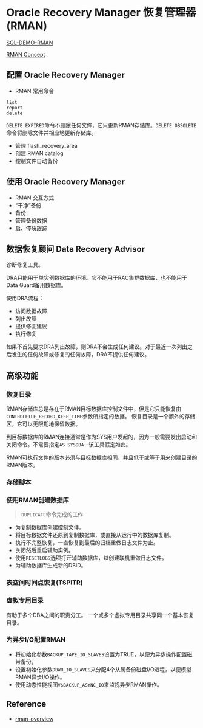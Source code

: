 # Oracle Recovery Manager 恢复管理器(RMAN)

[SQL-DEMO-RMAN](../../scripts/backup/rman.sql)

[RMAN Concept](rman_concept.md)


## 配置 Oracle Recovery Manager

- RMAN 常用命令

```oracle
list
report
delete
```
`DELETE EXPIRED`命令不删除任何文件，它只更新RMAN存储库。`DELETE OBSOLETE`命令将删除文件并相应地更新存储库。

- 管理 flash_recovery_area
- 创建 RMAN catalog
- 控制文件自动备份


## 使用 Oracle Recovery Manager

- RMAN 交互方式
- “干净”备份
- 备份
- 管理备份数据
- 启、停块跟踪


## 数据恢复顾问 Data Recovery Advisor

诊断修复工具。

DRA只能用于单实例数据库的环境。它不能用于RAC集群数据库，也不能用于Data Guard备用数据库。

使用DRA流程：

- 访问数据故障
- 列出故障
- 提供修复建议
- 执行修复

如果不首先要求DRA列出故障，则DRA不会生成任何建议。对于最近一次列出之后发生的任何故障或修复的任何故障，DRA不提供任何建议。


## 高级功能

### 恢复目录

RMAN存储库总是存在于RMAN目标数据库控制文件中，但是它只能恢复由`CONTROLFILE_RECORD_KEEP_TIME`参数所指定的数据。
恢复目录是一个额外的存储区，它可以无限期地保留数据。

到目标数据库的RMAN连接通常是作为SYS用户发起的，因为一般需要发出启动和关闭命令。不需要指定`AS SYSDBA`--该工具假定如此。

RMAN可执行文件的版本必须与目标数据库相同，并且低于或等于用来创建目录的RMAN版本。

### 存储脚本


### 使用RMAN创建数据库

> `DUPLICATE`命令完成的工作

- 为复制数据库创建控制文件。
- 将目标数据文件还原到复制数据库，或直接从运行中的数据库复制。
- 执行不完整恢复，一直恢复到最后的归档重做日志文件为止。
- 关闭然后重启辅助实例。
- 使用`RESETLOGS`选项打开辅助数据库，以创建联机重做日志文件。
- 为辅助数据库生成新的DBID。

### 表空间时间点恢复(TSPITR)


### 虚拟专用目录

有助于多个DBA之间的职责分工。
一个或多个虚拟专用目录共享同一个基本恢复目录。

### 为异步I/O配置RMAN

- 将初始化参数`BACKUP_TAPE_IO_SLAVES`设置为TRUE，以便为异步操作配置磁带备份。
- 设置初始化参数`DBWR_IO_SLAVES`来分配4个从属备份磁盘I/O进程，以便模拟RMAN异步I/O操作。
- 使用动态性能视图`V$BACKUP_ASYNC_IO`来监视异步RMAN操作。


## Reference

- [rman-overview](http://www.oracle.com/technetwork/database/features/availability/rman-overview-096633.html)